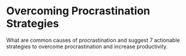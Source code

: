 # Overcoming Procrastination Strategies

What are common causes of procrastination and suggest 7 actionable strategies to overcome procrastination and increase productivity.